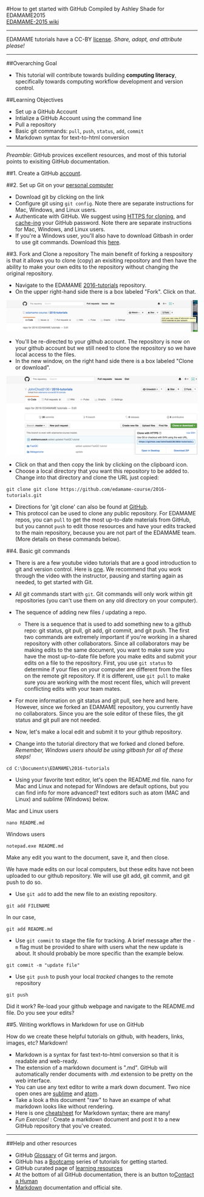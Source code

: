 #How to get started with GitHub
Compiled by Ashley Shade for EDAMAME2015   
[EDAMAME-2015 wiki](https://github.com/edamame-course/2015-tutorials/wiki)

***
EDAMAME tutorials have a CC-BY [license](https://github.com/edamame-course/2015-tutorials/blob/master/LICENSE.md). _Share, adapt, and attribute please!_
***

##Overarching Goal
* This tutorial will contribute towards building **computing literacy**, specifically towards computing workflow development and version control.

##Learning Objectives
* Set up a GitHub Account
* Intialize a GitHub Account using the command line
* Pull a repository
* Basic git commands:  `pull`, `push`, `status`, `add`, `commit`
* Markdown syntax for text-to-html conversion

***
_Preamble_:  GitHub provices excellent resources, and most of this tutorial points to exisiting GitHub documentation.   

##1.  Create a GitHub [account](https://github.com).

##2.  Set up Git on your [personal computer](https://help.github.com/articles/set-up-git/)
*  Download git by clicking on the link
*  Configure git using `git config`.  Note there are separate instructions for Mac, Windows, and Linux users.
*  Authenticate with GitHub.  We suggest using [HTTPS for cloning](https://help.github.com/articles/which-remote-url-should-i-use/#cloning-with-https-recommended), and [cache-ing](https://help.github.com/articles/caching-your-github-password-in-git/) your GitHub password. Note there are separate instructions for Mac, Windows, and Linux users.
*  If you're a Windows user, you'll also have to download Gitbash in order to use git commands. Download this [here](https://git-for-windows.github.io).


##3.  Fork and Clone a repository
The main benefit of forking a respository is that it allows you to clone (copy) an exisiting repository and then have the ability to make your own edits to the repository without changing the original repository. 
*  Navigate to the EDAMAME [2016-tutorials](https://github.com/edamame-course/2016-tutorials) repository.  
*  On the upper right-hand side there is a box labeled "Fork". Click on that.

![img1](/img/Fork.png)

*  You'll be re-directed to your github account. The repository is now on your github account but we still need to clone the repository so we have local access to the files. 
*  In the new window, on the right hand side there is a box labeled "Clone or download". 

![img2](/img/Clone.png)
 
* Click on that and then copy the link by clicking on the clipboard icon.
*  Choose a local directory that you want this repository to be added to. Change into that directory and clone the URL just copied: 

```
git clone git clone https://github.com/edamame-course/2016-tutorials.git
```

*  Directions for 'git clone' can also be found at [GitHub](https://help.github.com/articles/cloning-a-repository/). 
*  This protocol can be used to clone any public repository.  For EDAMAME repos, you can `pull` to get the most up-to-date materials from GitHub, but you cannot `push` to edit those resources and have your edits tracked to the main repository, because you are not part of the EDAMAME team. (More details on these commands below). 

##4.  Basic git commands
*  There is are a few youtube video tutorials that are a good introduction to git and version control.  Here is [one](https://www.youtube.com/watch?v=0fKg7e37bQE).  We recommend that you work through the video with the instructor, pausing and starting again as needed, to get started with Git.
* All git commands start with `git`.  Git commands will only work within git repositories (you can't use them on any old directory on your computer).
 
* The sequence of adding new files / updating a repo.
  - There is a sequence that is used to add something new to a github repo: git status, git pull, git add, git commit, and git push. The first two commands are extremely important if you're working in a shared repository with other collaborators. Since all collaborators may be making edits to the same document, you want to make sure you have the most up-to-date file before you make edits and submit your edits on a file to the repository. First, you use `git status` to determine if your files on your computer are different from the files on the remote git repository.  If it is different, use `git pull` to make sure you are working with the most recent files, which will prevent conflicting edits with your team mates.
  
 - For more information on git status and git pull, see here and here. However, since we forked an EDAMAME repository, you currently have no collaborators. Since you are the sole editor of these files, the git status and git pull are not needed.

* Now, let's make a local edit and submit it to your github repository. 
 
* Change into the tutorial directory that we forked and cloned before. *Remember, Windows users should be using gitbash for all of these steps!*

```
cd C:\Documents\EDAMAME\2016-tutorials
```

* Using your favorite text editor, let's open the README.md file. nano for Mac and Linux and notepad for Windows are default options, but you can find info for more advanced? text editors such as atom (MAC and Linux) and sublime (Windows) below. 

Mac and Linux users
```
nano README.md
```

Windows users

```
notepad.exe README.md
```

Make any edit you want to the document, save it, and then close. 

We have made edits on our local computers, but these edits have not been uploaded to our github repository. We will use git add, git commit, and git push to do so. 

* Use `git add` to add the new file to an existing repository. 
```
git add FILENAME
```
  
In our case,
```
git add README.md
```
  
* Use `git commit` to stage the file for tracking. A brief message after the `-m` flag must be provided to share with users what the new update is about.  It should probably be more specific than the example below.

```
git commit -m "update file"
```
* Use `git push` to push your local _tracked_ changes to the remote repository
```
git push
```

Did it work? Re-load your github webpage and navigate to the README.md file. Do you see your edits?

##5.  Writing workflows in Markdown for use on GitHub

How do we create these helpful tutorials on github, with headers, links, images, etc? Markdown!

* Markdown is a syntax for fast text-to-html conversion so that it is readable and web-ready.
* The extension of a markdown document is ".md".  GitHub will automatically render documents with .md extension to be pretty on the web interface.
* You can use any text editor to write a mark down document.  Two nice open ones are [sublime](http://www.sublimetext.com/) and [atom](https://atom.io/).
* Take a look a this document "raw" to have an exampe of what markdown looks like without rendering. 
* Here is one [cheatsheet](https://github.com/adam-p/markdown-here/wiki/Markdown-Cheatsheet) for Markdown syntax; there are many!
* _Fun Exercise!_ : Create a markdown document and post it to a new GitHub repository that you've created.

***
##Help and other resources
* GitHub [Glossary](https://help.github.com/articles/github-glossary/) of Git terms and jargon.
* GitHub has a [Bootcamp](https://help.github.com/categories/bootcamp/) series of tutorials for getting started.
* GitHub curated page of [learning resources](https://help.github.com/articles/good-resources-for-learning-git-and-github/)
* At the bottom of all GitHub documentation, there is an button to[Contact a Human](https://github.com/contact)
* [Markdown](http://daringfireball.net/projects/markdown/) documentation and official site.

